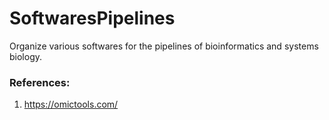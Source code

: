 # SoftwaresPipelines
Organize various softwares for the pipelines of bioinformatics and systems biology.                         
                                                              
### References:
1. https://omictools.com/              

